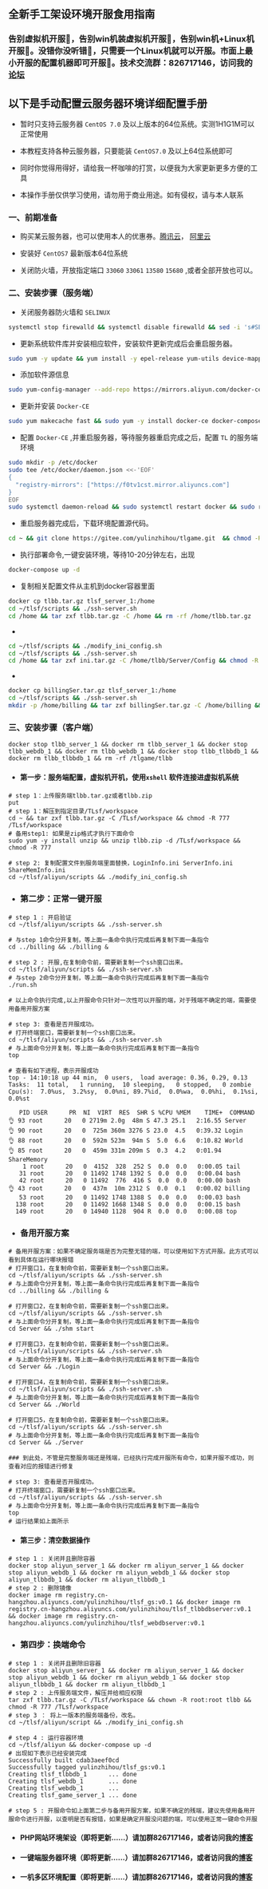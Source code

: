 ## 全新手工架设环境开服食用指南

### 告别虚拟机开服🎉，告别win机装虚拟机开服🎉，告别win机+Linux机开服🎉。没错你没听错🎉，只需要一个Linux机就可以开服。市面上最小开服的配置机器即可开服🎉。技术交流群：826717146，访问我的[论坛](https://gsgameshare.com)



## 以下是手动配置云服务器环境详细配置手册

- 暂时只支持云服务器 `CentOS 7.0` 及以上版本的64位系统。实测1H1G1M可以正常使用

- 本教程支持各种云服务器，只要能装 `CentOS7.0` 及以上64位系统即可
- 同时你觉得用得好，请给我一杯咖啡的打赏，以便我为大家更新更多方便的工具
- 本操作手册仅供学习使用，请勿用于商业用途。如有侵权，请与本人联系

### 一、前期准备

- 购买某云服务器，也可以使用本人的优惠券。[腾讯云](https://url.cn/gWNWl5N8)， [阿里云](https://www.aliyun.com/minisite/goods?userCode=buoewrk0)

- 安装好 `CentOS7` 最新版本64位系统
- 关闭防火墙，开放指定端口 `33060` `33061` `13580` `15680` ,或者全部开放也可以。

### 二、安装步骤（服务端）

- 关闭服务器防火墙和 `SELINUX` 

```bash
systemctl stop firewalld && systemctl disable firewalld && sed -i 's#SELINUX=enforcing#SELINUX=disabled#g' /etc/selinux/config
```

- 更新系统软件库并安装相应软件，安装软件更新完成后会重启服务器。

```bash
sudo yum -y update && yum install -y epel-release yum-utils device-mapper-persistent-data lvm2 wget git vim
```

- 添加软件源信息

```bash
sudo yum-config-manager --add-repo https://mirrors.aliyun.com/docker-ce/linux/centos/docker-ce.repo
```

- 更新并安装 `Docker-CE`

```bash
sudo yum makecache fast && sudo yum -y install docker-ce docker-compose && systemctl enable docker && sudo systemctl start docker 
```

- 配置 `Docker-CE` ,并重启服务器，等待服务器重启完成之后，配置 `TL` 的服务端环境

```bash
sudo mkdir -p /etc/docker
sudo tee /etc/docker/daemon.json <<-'EOF'
{
  "registry-mirrors": ["https://f0tv1cst.mirror.aliyuncs.com"]
}
EOF
sudo systemctl daemon-reload && sudo systemctl restart docker && sudo reboot
```

- 重启服务器完成后，下载环境配置源代码。

```bash
cd ~ && git clone https://gitee.com/yulinzhihou/tlgame.git  && chmod -R 777 ~/tlgame && cd ~/tlgame && cp env-example .env
```

- 执行部署命令,一键安装环境，等待10-20分钟左右，出现
  

```bash
docker-compose up -d
```

- 复制相关配置文件从主机到docker容器里面

```bash
docker cp tlbb.tar.gz tlsf_server_1:/home
cd ~/tlsf/scripts && ./ssh-server.sh
cd /home && tar zxf tlbb.tar.gz -C /home && rm -rf /home/tlbb.tar.gz
```

- 

```bash
cd ~/tlsf/scripts && ./modify_ini_config.sh
cd ~/tlsf/scripts && ./ssh-server.sh
cd /home && tar zxf ini.tar.gz -C /home/tlbb/Server/Config && chmod -R 777 /home && chown -R root:root /home && rm -rf /home/ini.tar.gz
```

- 

```bash
docker cp billingSer.tar.gz tlsf_server_1:/home
cd ~/tlsf/scripts && ./ssh-server.sh
mkdir -p /home/billing && tar zxf billingSer.tar.gz -C /home/billing && chmod -R 777 /home && chown -R root:root /home && rm -rf /home/billingSer.tar.gz
```




### 三、安装步骤（客户端）





```
docker stop tlbb_server_1 && docker rm tlbb_server_1 && docker stop tlbb_webdb_1 && docker rm tlbb_webdb_1 && docker stop tlbb_tlbbdb_1 && docker rm tlbb_tlbbdb_1 && rm -rf /tlgame/tlbb
```









































- #### 第一步：服务端配置，虚拟机开机，使用`xshell` 软件连接进虚拟机系统

```SHELl
# step 1：上传服务端tlbb.tar.gz或者tlbb.zip
put
# step 1：解压到指定目录/TLsf/workspace
cd ~ && tar zxf tlbb.tar.gz -C /TLsf/workspace && chmod -R 777 /TLsf/workspace
# 备用step1: 如果是zip格式才执行下面命令
sudo yum -y install unzip && unzip tlbb.zip -d /TLsf/workspace && chmod -R 777

# step 2: 复制配置文件到服务端里面替换，LoginInfo.ini ServerInfo.ini ShareMemInfo.ini
cd ~/tlsf/aliyun/scripts && ./modify_ini_config.sh
```

- ### 第二步：正常一键开服

```shell
# step 1 : 开启验证
cd ~/tlsf/aliyun/scripts && ./ssh-server.sh

# 与step 1命令分开复制，等上面一条命令执行完成后再复制下面一条指令
cd ../billing && ./billing &

# step 2 : 开服,在复制命令前，需要新复制一个ssh窗口出来。
cd ~/tlsf/aliyun/scripts && ./ssh-server.sh
# 与step 2命令分开复制，等上面一条命令执行完成后再复制下面一条指令
./run.sh

# 以上命令执行完成,以上开服命令只针对一次性可以开服的端，对于残端不确定的端，需要使用备用开服方案

# step 3: 查看是否开服成功。
# 打开终端窗口，需要新复制一个ssh窗口出来。
cd ~/tlsf/aliyun/scripts && ./ssh-server.sh
# 与上面命令分开复制，等上面一条命令执行完成后再复制下面一条指令
top

# 查看有如下进程，表示开服成功
top - 14:10:18 up 44 min,  0 users,  load average: 0.36, 0.29, 0.13
Tasks:  11 total,   1 running,  10 sleeping,   0 stopped,   0 zombie
Cpu(s):  7.0%us,  3.2%sy,  0.0%ni, 89.7%id,  0.0%wa,  0.0%hi,  0.1%si,  0.0%st

   PID USER      PR  NI  VIRT  RES  SHR S %CPU %MEM    TIME+  COMMAND                     👌 93 root      20   0 2719m 2.0g  48m S 47.3 25.1   2:16.55 Server                  
👌 90 root      20   0  725m 360m 3276 S 23.0  4.5   0:39.32 Login                       
👌 88 root      20   0  592m 523m  94m S  5.0  6.6   0:10.82 World                       
👌 85 root      20   0  459m 331m 209m S  0.3  4.2   0:01.94 ShareMemory                 
    1 root      20   0  4152  328  252 S  0.0  0.0   0:00.05 tail                       
   31 root      20   0 11492 1748 1392 S  0.0  0.0   0:00.04 bash                       
   42 root      20   0 11492  776  416 S  0.0  0.0   0:00.00 bash                       👌 43 root      20   0  437m  10m 2312 S  0.0  0.1   0:00.02 billing                     
   53 root      20   0 11492 1748 1388 S  0.0  0.0   0:00.03 bash                       
  138 root      20   0 11492 1668 1348 S  0.0  0.0   0:00.15 bash                       
  149 root      20   0 14940 1128  904 R  0.0  0.0   0:00.08 top    
```

- ### 备用开服方案

```shell
# 备用开服方案：如果不确定服务端是否为完整无错的端，可以使用如下方式开服。此方式可以看到具体在运行哪块报错
# 打开窗口1，在复制命令前，需要新复制一个ssh窗口出来。
cd ~/tlsf/aliyun/scripts && ./ssh-server.sh
# 与上面命令分开复制，等上面一条命令执行完成后再复制下面一条指令
cd ../billing && ./billing &

# 打开窗口2，在复制命令前，需要新复制一个ssh窗口出来。
cd ~/tlsf/aliyun/scripts && ./ssh-server.sh
# 与上面命令分开复制，等上面一条命令执行完成后再复制下面一条指令
cd Server && ./shm start

# 打开窗口3，在复制命令前，需要新复制一个ssh窗口出来。
cd ~/tlsf/aliyun/scripts && ./ssh-server.sh
# 与上面命令分开复制，等上面一条命令执行完成后再复制下面一条指令
cd Server && ./Login

# 打开窗口4，在复制命令前，需要新复制一个ssh窗口出来。
cd ~/tlsf/aliyun/scripts && ./ssh-server.sh
# 与上面命令分开复制，等上面一条命令执行完成后再复制下面一条指令
cd Server && ./World

# 打开窗口5，在复制命令前，需要新复制一个ssh窗口出来。
cd ~/tlsf/aliyun/scripts && ./ssh-server.sh
# 与上面命令分开复制，等上面一条命令执行完成后再复制下面一条指令
cd Server && ./Server

### 到此处，不管是完整服务端还是残端，已经执行完成开服所有命令，如果开服不成功，则查看对应的报错进行修复

# step 3: 查看是否开服成功。
# 打开终端窗口，需要新复制一个ssh窗口出来。
cd ~/tlsf/aliyun/scripts && ./ssh-server.sh
# 与上面命令分开复制，等上面一条命令执行完成后再复制下面一条指令
top
# 运行结果如上面所示
```



- #### 第三步：清空数据操作

```shell
# step 1 : 关闭并且删除容器
docker stop aliyun_server_1 && docker rm aliyun_server_1 && docker stop aliyun_webdb_1 && docker rm aliyun_webdb_1 && docker stop aliyun_tlbbdb_1 && docker rm aliyun_tlbbdb_1
# step 2 : 删除镜像
docker image rm registry.cn-hangzhou.aliyuncs.com/yulinzhihou/tlsf_gs:v0.1 && docker image rm registry.cn-hangzhou.aliyuncs.com/yulinzhihou/tlsf_tlbbdbserver:v0.1 && docker image rm registry.cn-hangzhou.aliyuncs.com/yulinzhihou/tlsf_webdbserver:v0.1
```



- ### 第四步：换端命令

```shell
# step 1 : 关闭并且删除旧容器
docker stop aliyun_server_1 && docker rm aliyun_server_1 && docker stop aliyun_webdb_1 && docker rm aliyun_webdb_1 && docker stop aliyun_tlbbdb_1 && docker rm aliyun_tlbbdb_1
# step 2 : 上传服务端文件，解压并给相应权限
tar zxf tlbb.tar.gz -C /TLsf/workspace && chown -R root:root tlbb && chmod -R 777 /TLsf/workspace
# step 3 ： 将上一版本的服务端备份，改名。
cd ~/tlsf/aliyun/script && ./modify_ini_config.sh

# step 4 : 运行容器环境
cd ~/tlsf/aliyun && docker-compose up -d
# 出现如下表示已经安装完成
Successfully built cdab3aeef0cd
Successfully tagged yulinzhihou/tlsf_gs:v0.1
Creating tlsf_tlbbdb_1      ... done
Creating tlsf_webdb_1       ... done
Creating tlsf_webdb_1       ... 
Creating tlsf_game_server_1 ... done

# step 5 : 开服命令如上面第二步与备用开服方案，如果不确定的残端，建议先使用备用开服命令进行开服，以查明是否有报错，如果是确定开服没问题的端，可以使用正常一键命令开服
```

- #### PHP网站环境架设（即将更新……）请加群826717146，或者访问我的[博客](https://gsgameshare.com)

- #### 一键端服务器环境（即将更新……）请加群826717146，或者访问我的[博客](https://gsgameshare.com)

- #### 一机多区环境配置（即将更新……）请加群826717146，或者访问我的[博客](https://gsgameshare.com)
